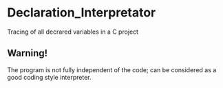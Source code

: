 # Declaration_Interpretator

 Tracing of all decrared variables in a C project
 
## Warning!

 The program is not fully independent of the code; can be considered as a good coding style interpreter.
